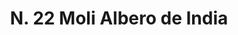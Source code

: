---
title: "* N. 22 Moli Albero de India"
permalink: "/edition/plant022/"
plant-name: "* N. 22"
plant-number: "022"
plant-xml: "/assets/xml/plant022.xml"
plant-img1: "/assets/img/plant022_verso.jpg"
plant-img2: "/assets/img/plant022.jpg"
plant-title: "* N. 22 Moli Albero de India"
plant-wfo-link: ""
plant-kew-link: ""
plant-taxon-content: "[Not identified]"
layout: single-xml
---